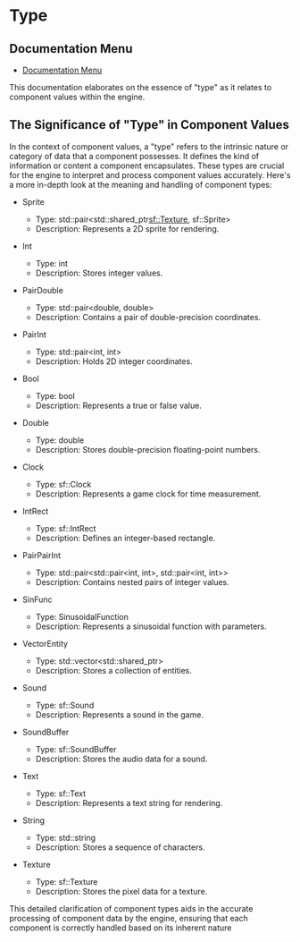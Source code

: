 # Type

## Documentation Menu
- [Documentation Menu](DOCUMENTATION.md)

This documentation elaborates on the essence of "type" as it relates to component values within the engine.

## The Significance of "Type" in Component Values

In the context of component values, a "type" refers to the intrinsic nature or category of data that a component possesses. It defines the kind of information or content a component encapsulates. These types are crucial for the engine to interpret and process component values accurately.
Here's a more in-depth look at the meaning and handling of component types:

- Sprite
  - Type: std::pair<std::shared_ptr<sf::Texture>, sf::Sprite>
  - Description: Represents a 2D sprite for rendering.

- Int
  - Type: int
  - Description: Stores integer values.

- PairDouble
  - Type: std::pair<double, double>
  - Description: Contains a pair of double-precision coordinates.

- PairInt
  - Type: std::pair<int, int>
  - Description: Holds 2D integer coordinates.

- Bool
  - Type: bool
  - Description: Represents a true or false value.

- Double
  - Type: double
  - Description: Stores double-precision floating-point numbers.

- Clock
  - Type: sf::Clock
  - Description: Represents a game clock for time measurement.

- IntRect
  - Type: sf::IntRect
  - Description: Defines an integer-based rectangle.

- PairPairInt
  - Type: std::pair<std::pair<int, int>, std::pair<int, int>>
  - Description: Contains nested pairs of integer values.

- SinFunc
  - Type: SinusoidalFunction
  - Description: Represents a sinusoidal function with parameters.

- VectorEntity
  - Type: std::vector<std::shared_ptr<Entity>>
  - Description: Stores a collection of entities.

- Sound
  - Type: sf::Sound
  - Description: Represents a sound in the game.

- SoundBuffer
  - Type: sf::SoundBuffer
  - Description: Stores the audio data for a sound.

- Text
  - Type: sf::Text
  - Description: Represents a text string for rendering.

- String
  - Type: std::string
  - Description: Stores a sequence of characters.

- Texture
  - Type: sf::Texture
  - Description: Stores the pixel data for a texture.

This detailed clarification of component types aids in the accurate processing of component data by the engine, ensuring that each component is correctly handled based on its inherent nature